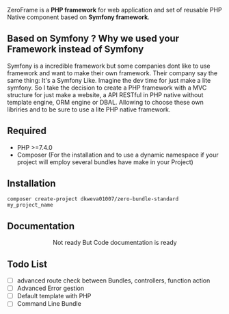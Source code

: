 
ZeroFrame is a **PHP framework** for web application and set of reusable PHP Native component based on **Symfony framework**.

Based on Symfony ? Why we used your Framework instead of Symfony
------------

  Symfony is a incredible framework but some companies dont like to use framework and want to make their own framework.
  Their company say the same thing: It's a  Symfony Like. Imagine the dev time for just make a lite symfony.
  So I take the decision to create a PHP framework with a MVC structure for just make a website, a API RESTful in PHP native without template engine, ORM engine or DBAL.
  Allowing to choose these own libriries and to be sure to use a lite PHP native framework.

Required
------------

  * PHP >=7.4.0
  * Composer (For the installation and to use a dynamic namespace if your project will employ several bundles have make in your Project)

Installation
------------

  ```
  composer create-project dkweva01007/zero-bundle-standard my_project_name
  ```

Documentation
-------------

  <p align="center">
    Not ready But Code documentation is ready
  </p>


Todo List
--------

  - [ ] advanced route check between Bundles, controllers, function action
  - [ ] Advanced Error gestion
  - [ ] Default template with PHP
  - [ ] Command Line Bundle
